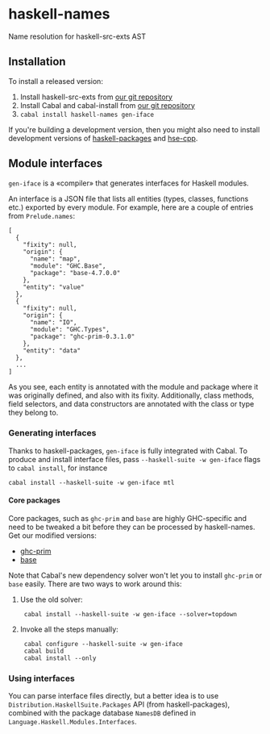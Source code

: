 haskell-names
=============

Name resolution for haskell-src-exts AST


Installation
------------

To install a released version:

1. Install haskell-src-exts from [our git repository][hse]
2. Install Cabal and cabal-install from [our git repository][cabal]
3. `cabal install haskell-names gen-iface`

If you're building a development version, then you might also need to install
development versions of [haskell-packages][hp] and [hse-cpp][].

[cabal]: https://github.com/feuerbach/Cabal
[hse]: https://github.com/haskell-suite/haskell-src-exts
[hp]: https://github.com/haskell-suite/haskell-packages
[hse-cpp]: https://github.com/haskell-suite/hse-cpp

Module interfaces
-----------------

`gen-iface` is a «compiler» that generates interfaces for Haskell modules.

An interface is a JSON file that lists all entities (types, classes, functions
etc.) exported by every module. For example, here are a couple of entries from
`Prelude.names`:

    [
      {
        "fixity": null,
        "origin": {
          "name": "map",
          "module": "GHC.Base",
          "package": "base-4.7.0.0"
        },
        "entity": "value"
      },
      {
        "fixity": null,
        "origin": {
          "name": "IO",
          "module": "GHC.Types",
          "package": "ghc-prim-0.3.1.0"
        },
        "entity": "data"
      },
      ...
    ]

As you see, each entity is annotated with the module and package where it was
originally defined, and also with its fixity. Additionally, class methods, field
selectors, and data constructors are annotated with the class or type they
belong to.

### Generating interfaces

Thanks to haskell-packages, `gen-iface` is fully integrated with Cabal. To
produce and install interface files, pass `--haskell-suite -w gen-iface` flags
to `cabal install`, for instance

    cabal install --haskell-suite -w gen-iface mtl

#### Core packages

Core packages, such as `ghc-prim` and `base` are highly GHC-specific and need to
be tweaked a bit before they can be processed by haskell-names. Get our modified
versions:

* [ghc-prim](https://github.com/haskell-suite/ghc-prim)
* [base](https://github.com/haskell-suite/base)

Note that Cabal's new dependency solver won't let you to install `ghc-prim`
or `base` easily. There are two ways to work around this:

1. Use the old solver:

        cabal install --haskell-suite -w gen-iface --solver=topdown

2. Invoke all the steps manually:

        cabal configure --haskell-suite -w gen-iface
        cabal build
        cabal install --only

### Using interfaces

You can parse interface files directly, but a better idea is to use
`Distribution.HaskellSuite.Packages` API (from haskell-packages), combined with
the package database `NamesDB` defined in `Language.Haskell.Modules.Interfaces`.

